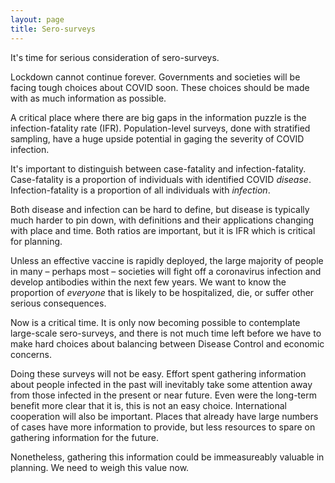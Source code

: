 ```yaml
---
layout: page
title: Sero-surveys
---
```


It's time for serious consideration of sero-surveys.

Lockdown cannot continue forever. Governments and societies will be facing tough choices about COVID soon. These choices should be made with as much information as possible.

A critical place where there are big gaps in the information puzzle is the infection-fatality rate (IFR). Population-level surveys, done with stratified sampling, have a huge upside potential in gaging the severity of COVID infection.

It's important to distinguish between case-fatality and infection-fatality. Case-fatality is a proportion of individuals with identified COVID _disease_. Infection-fatality is a proportion of all individuals with _infection_. 

Both disease and infection can be hard to define, but disease is typically much harder to pin down, with definitions and their applications changing with place and time.
Both ratios are important, but it is IFR which is critical for planning.

Unless an effective vaccine is rapidly deployed, the large majority of people in many – perhaps most – societies will fight off a coronavirus infection and develop antibodies within the next few years. We want to know the proportion of _everyone_ that is likely to be hospitalized, die, or suffer other serious consequences.

Now is a critical time. 
It is only now becoming possible to contemplate large-scale sero-surveys, and there is not much time left before we have to make hard choices about balancing between Disease Control and economic concerns.

Doing these surveys will not be easy. Effort spent gathering information about people infected in the past will inevitably take some attention away from those infected in the present or near future. Even were the long-term benefit more clear that it is, this is not an easy choice. International cooperation will also be important. Places that already have large numbers of cases have more information to provide, but less resources to spare on gathering information for the future.

Nonetheless, gathering this information could be immeasureably valuable in planning. We need to weigh this value now.

